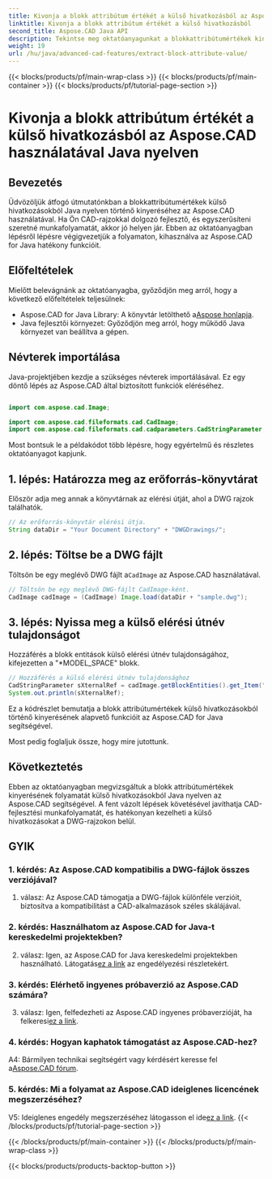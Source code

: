 ```yaml
---
title: Kivonja a blokk attribútum értékét a külső hivatkozásból az Aspose.CAD használatával Java nyelven
linktitle: Kivonja a blokk attribútum értékét a külső hivatkozásból
second_title: Aspose.CAD Java API
description: Tekintse meg oktatóanyagunkat a blokkattribútumértékek kinyerésére DWG külső hivatkozásokból Java nyelven az Aspose.CAD segítségével. Fokozza a CAD-fejlesztési munkafolyamatot könnyedén.
weight: 19
url: /hu/java/advanced-cad-features/extract-block-attribute-value/
---
```


{{< blocks/products/pf/main-wrap-class >}}
{{< blocks/products/pf/main-container >}}
{{< blocks/products/pf/tutorial-page-section >}}

# Kivonja a blokk attribútum értékét a külső hivatkozásból az Aspose.CAD használatával Java nyelven

## Bevezetés

Üdvözöljük átfogó útmutatónkban a blokkattribútumértékek külső hivatkozásokból Java nyelven történő kinyeréséhez az Aspose.CAD használatával. Ha Ön CAD-rajzokkal dolgozó fejlesztő, és egyszerűsíteni szeretné munkafolyamatát, akkor jó helyen jár. Ebben az oktatóanyagban lépésről lépésre végigvezetjük a folyamaton, kihasználva az Aspose.CAD for Java hatékony funkcióit.

## Előfeltételek

Mielőtt belevágnánk az oktatóanyagba, győződjön meg arról, hogy a következő előfeltételek teljesülnek:

-  Aspose.CAD for Java Library: A könyvtár letölthető a[Aspose honlapja](https://releases.aspose.com/cad/java/).
- Java fejlesztői környezet: Győződjön meg arról, hogy működő Java környezet van beállítva a gépen.

## Névterek importálása

Java-projektjében kezdje a szükséges névterek importálásával. Ez egy döntő lépés az Aspose.CAD által biztosított funkciók eléréséhez.

```java

import com.aspose.cad.Image;

import com.aspose.cad.fileformats.cad.CadImage;
import com.aspose.cad.fileformats.cad.cadparameters.CadStringParameter;
```

Most bontsuk le a példakódot több lépésre, hogy egyértelmű és részletes oktatóanyagot kapjunk.

## 1. lépés: Határozza meg az erőforrás-könyvtárat

Először adja meg annak a könyvtárnak az elérési útját, ahol a DWG rajzok találhatók.

```java
// Az erőforrás-könyvtár elérési útja.
String dataDir = "Your Document Directory" + "DWGDrawings/";
```

## 2. lépés: Töltse be a DWG fájlt

Töltsön be egy meglévő DWG fájlt a`CadImage` az Aspose.CAD használatával.

```java
// Töltsön be egy meglévő DWG-fájlt CadImage-ként.
CadImage cadImage = (CadImage) Image.load(dataDir + "sample.dwg");
```

## 3. lépés: Nyissa meg a külső elérési útnév tulajdonságot

Hozzáférés a blokk entitások külső elérési útnév tulajdonságához, kifejezetten a "*MODEL_SPACE" blokk.

```java
// Hozzáférés a külső elérési útnév tulajdonsághoz
CadStringParameter sXternalRef = cadImage.getBlockEntities().get_Item("*MODEL_SPACE").getXRefPathName();
System.out.println(sXternalRef);
```

Ez a kódrészlet bemutatja a blokk attribútumértékek külső hivatkozásokból történő kinyerésének alapvető funkcióit az Aspose.CAD for Java segítségével.

Most pedig foglaljuk össze, hogy mire jutottunk.

## Következtetés

Ebben az oktatóanyagban megvizsgáltuk a blokk attribútumértékek kinyerésének folyamatát külső hivatkozásokból Java nyelven az Aspose.CAD segítségével. A fent vázolt lépések követésével javíthatja CAD-fejlesztési munkafolyamatát, és hatékonyan kezelheti a külső hivatkozásokat a DWG-rajzokon belül.

## GYIK

### 1. kérdés: Az Aspose.CAD kompatibilis a DWG-fájlok összes verziójával?

1. válasz: Az Aspose.CAD támogatja a DWG-fájlok különféle verzióit, biztosítva a kompatibilitást a CAD-alkalmazások széles skálájával.

### 2. kérdés: Használhatom az Aspose.CAD for Java-t kereskedelmi projektekben?

 2. válasz: Igen, az Aspose.CAD for Java kereskedelmi projektekben használható. Látogatás[ez a link](https://purchase.aspose.com/buy) az engedélyezési részletekért.

### 3. kérdés: Elérhető ingyenes próbaverzió az Aspose.CAD számára?

 3. válasz: Igen, felfedezheti az Aspose.CAD ingyenes próbaverzióját, ha felkeresi[ez a link](https://releases.aspose.com/).

### 4. kérdés: Hogyan kaphatok támogatást az Aspose.CAD-hez?

 A4: Bármilyen technikai segítségért vagy kérdésért keresse fel a[Aspose.CAD fórum](https://forum.aspose.com/c/cad/19).

### 5. kérdés: Mi a folyamat az Aspose.CAD ideiglenes licencének megszerzéséhez?

 V5: Ideiglenes engedély megszerzéséhez látogasson el ide[ez a link](https://purchase.aspose.com/temporary-license/).
{{< /blocks/products/pf/tutorial-page-section >}}

{{< /blocks/products/pf/main-container >}}
{{< /blocks/products/pf/main-wrap-class >}}

{{< blocks/products/products-backtop-button >}}
